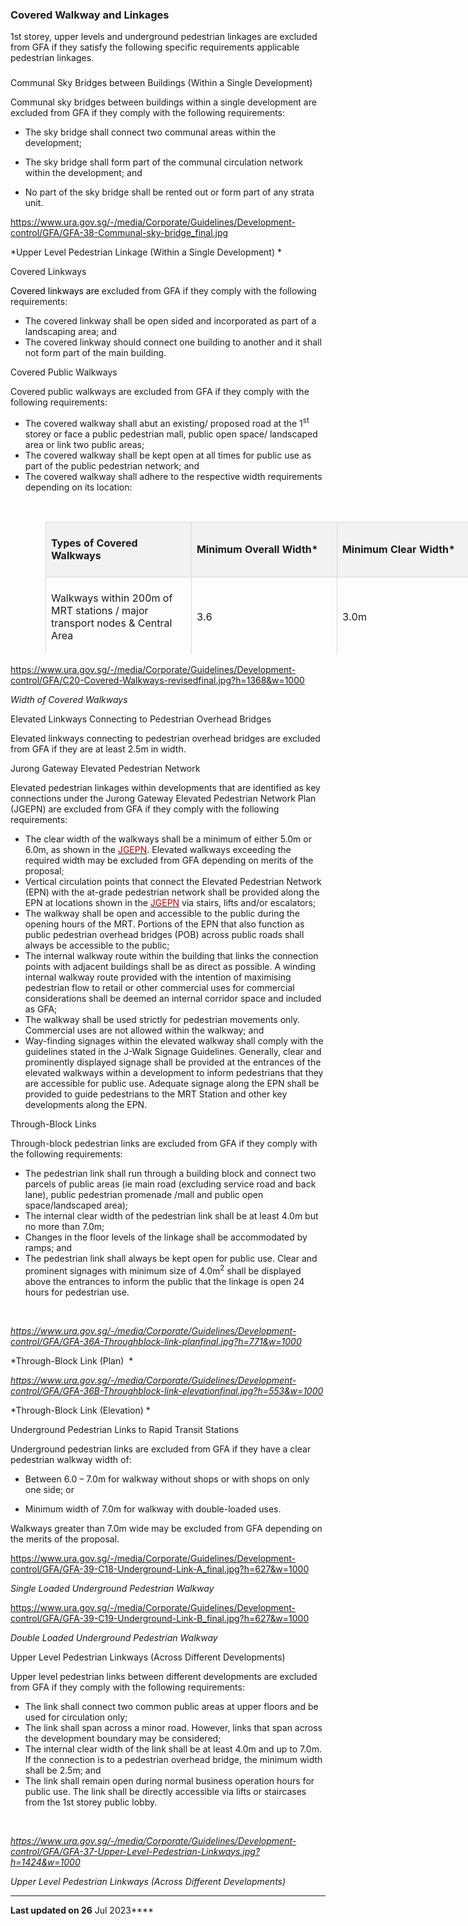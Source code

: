 ### Covered Walkway and Linkages

1st storey, upper levels and underground pedestrian linkages are
excluded from GFA if they satisfy the following specific requirements
applicable pedestrian linkages.

### 

<a href="#CommunalSkyBridges" class="collapsible collapsed"
data-toggle="collapse"></a>

Communal Sky Bridges between Buildings (Within a Single Development)

Communal sky bridges between buildings within a single development are
excluded from GFA if they comply with the following requirements:

-   The sky bridge shall connect two communal areas within the
    development;  
      
-   The sky bridge shall form part of the communal circulation network
    within the development; and  
      
-   No part of the sky bridge shall be rented out or form part of any
    strata unit.  

<https://www.ura.gov.sg/-/media/Corporate/Guidelines/Development-control/GFA/GFA-38-Communal-sky-bridge_final.jpg>

*Upper Level Pedestrian Linkage (Within a Single Development) *

<a href="#CoveredLinkways" class="collapsible collapsed"
data-toggle="collapse"></a>

Covered Linkways

<span style="color: black;">Covered linkways
are</span><span style="color: #0070c0;"> </span>excluded from GFA if
they comply with the following requirements:

-   The covered linkway shall be open sided and incorporated as part of
    a landscaping area; and
-   The covered linkway should connect one building to another and it
    shall not form part of the main building.

<a href="#CoveredPublicWalkways" class="collapsible collapsed"
data-toggle="collapse"></a>

Covered Public Walkways

Covered public walkways are excluded from GFA if they comply with the
following requirements:

-   The covered walkway shall abut an existing/ proposed road at the
    1<sup>st</sup> storey or face a public pedestrian mall, public open
    space/ landscaped area or link two public areas;
-   The covered walkway shall be kept open at all times for public use
    as part of the public pedestrian network; and
-   The covered walkway shall adhere to the respective width
    requirements depending on its location:

 

<table data-border="1" data-cellpadding="0" data-cellspacing="0"
style="margin-left: 42.3pt; border: none; width: 700px; height: 212px;">
<colgroup>
<col style="width: 33%" />
<col style="width: 33%" />
<col style="width: 33%" />
</colgroup>
<tbody>
<tr class="odd">
<td
style="text-align: left; background: #f2f2f2; width: 226.35pt; padding: 5.65pt; border: 1pt solid #d9d9d9;"
data-valign="top"><p><strong><span>Types of Covered
Walkways</span></strong></p></td>
<td
style="text-align: left; background: #f2f2f2; width: 98.8pt; padding: 5.65pt; border-top: 1pt solid #d9d9d9; border-right: 1pt solid #d9d9d9; border-bottom: 1pt solid #d9d9d9; border-left: none;"
data-valign="top"><p><span><strong>Mini</strong></span><strong><span>mum</span><span>
Overall Width*</span></strong></p></td>
<td
style="text-align: left; background: #f2f2f2; width: 100.05pt; padding: 5.65pt; border-top: 1pt solid #d9d9d9; border-right: 1pt solid #d9d9d9; border-bottom: 1pt solid #d9d9d9; border-left: none;"
data-valign="top"><p><strong><span>Mi</span><span>nimum</span><span>
Clear Width*</span></strong></p></td>
</tr>
<tr class="even">
<td
style="text-align: left; width: 226.35pt; padding: 5.65pt; border-top: none; border-right: 1pt solid #d9d9d9; border-bottom: 1pt solid #d9d9d9; border-left: 1pt solid #d9d9d9;"
data-valign="top"><p><span>Walkways within 200m of MRT stations / major
transport nodes &amp; Central Area</span></p></td>
<td
style="text-align: left; width: 98.8pt; padding: 5.65pt; border-top: none; border-right: 1pt solid #d9d9d9; border-bottom: 1pt solid #d9d9d9; border-left: none;"
data-valign="top"><p><span>3.6</span></p></td>
<td
style="text-align: left; width: 100.05pt; padding: 5.65pt; border-top: none; border-right: 1pt solid #d9d9d9; border-bottom: 1pt solid #d9d9d9; border-left: none;"
data-valign="top"><p><span>3.0m</span></p></td>
</tr>
<tr class="odd">
<td
style="text-align: left; width: 226.35pt; padding: 5.65pt; border-top: none; border-right: 1pt solid #d9d9d9; border-bottom: 1pt solid #d9d9d9; border-left: 1pt solid #d9d9d9;"
data-valign="top"><p><span>Walkways between 200–400m of MRT stations /
major transport nodes</span></p></td>
<td
style="text-align: left; width: 98.8pt; padding: 5.65pt; border-top: none; border-right: 1pt solid #d9d9d9; border-bottom: 1pt solid #d9d9d9; border-left: none;"
data-valign="top"><p><span>3.0m</span></p></td>
<td
style="text-align: left; width: 100.05pt; padding: 5.65pt; border-top: none; border-right: 1pt solid #d9d9d9; border-bottom: 1pt solid #d9d9d9; border-left: none;"
data-valign="top"><p><span>2.4m</span></p></td>
</tr>
<tr class="even">
<td
style="text-align: left; width: 226.35pt; padding: 5.65pt; border-top: none; border-right: 1pt solid #d9d9d9; border-bottom: 1pt solid #d9d9d9; border-left: 1pt solid #d9d9d9;"
data-valign="top"><p><span>All other walkways</span></p></td>
<td
style="text-align: left; width: 98.8pt; padding: 5.65pt; border-top: none; border-right: 1pt solid #d9d9d9; border-bottom: 1pt solid #d9d9d9; border-left: none;"
data-valign="top"><p><span>2.4m</span></p></td>
<td
style="text-align: left; width: 100.05pt; padding: 5.65pt; border-top: none; border-right: 1pt solid #d9d9d9; border-bottom: 1pt solid #d9d9d9; border-left: none;"
data-valign="top"><p><span>2.0m</span></p></td>
</tr>
<tr class="odd">
<td colspan="3"
style="text-align: left; width: 226.35pt; padding: 5.65pt; border-top: none; border-right: 1pt solid #d9d9d9; border-bottom: 1pt solid #d9d9d9; border-left: 1pt solid #d9d9d9;"
data-valign="top">*Places with high footfall (e.g. Central Areas,
Regional Centres and Key Growth Areas) may have higher width
requirements, as stipulated in urban design guidelines or otherwise
stated.<br />
</td>
</tr>
</tbody>
</table>

<https://www.ura.gov.sg/-/media/Corporate/Guidelines/Development-control/GFA/C20-Covered-Walkways-revisedfinal.jpg?h=1368&w=1000>

*Width of Covered Walkways*

<a href="#ElevatedLinkwaysConnectingtoPedestrianOverheadBridges"
class="collapsible collapsed" data-toggle="collapse"></a>

Elevated Linkways Connecting to Pedestrian Overhead Bridges

Elevated linkways connecting to pedestrian overhead bridges
are<span style="color: #0070c0;"> </span>excluded from GFA if they are
at least 2.5m in width.

<a href="#JurongGatewayElevatedPedestrianNetwork"
class="collapsible collapsed" data-toggle="collapse"></a>

Jurong Gateway Elevated Pedestrian Network

Elevated pedestrian linkages within developments that are identified as
key connections under the Jurong Gateway Elevated Pedestrian Network
Plan (JGEPN) are excluded from GFA if they comply with the following
requirements:

-   The clear width of the walkways shall be a minimum of either 5.0m or
    6.0m, as shown in the
    [<span target="_blank"></span>](https://www.ura.gov.sg/-/media/User-Defined/URA-Online/circulars/2015/Mar/dc15-03app2.pdf)<a
    href="https://www.ura.gov.sg/-/media/User-Defined/URA-Online/circulars/2015/Mar/dc15-03app2.pdf"
    target="_blank"><span style="color: #c00000;">JGEPN</span></a>.
    Elevated walkways exceeding the required width may be excluded from
    GFA depending on merits of the
    proposal<span style="color: #7030a0;">;</span>
-   Vertical circulation points that connect the Elevated Pedestrian
    Network (EPN) with the at-grade pedestrian network shall be provided
    along the EPN at locations shown in the
    [<span target="_blank"></span>](https://www.ura.gov.sg/-/media/User-Defined/URA-Online/circulars/2015/Mar/dc15-03app2.pdf)<a
    href="https://www.ura.gov.sg/-/media/User-Defined/URA-Online/circulars/2015/Mar/dc15-03app2.pdf"
    target="_blank"><span style="color: #c00000;">JGEPN</span></a> via
    stairs, lifts and/or escalators;
-   The walkway shall be open and accessible to the public during the
    opening hours of the MRT. Portions of the EPN that also function as
    public pedestrian overhead bridges (POB) across public roads shall
    always be accessible to the public;
-   The internal walkway route within the building that links the
    connection points with adjacent buildings shall be as direct as
    possible. A winding internal walkway route provided with the
    intention of maximising pedestrian flow to retail or other
    commercial uses for commercial considerations shall be deemed an
    internal corridor space and included as GFA;
-   The walkway shall be used strictly for pedestrian movements only.
    Commercial uses are not allowed within the walkway; and
-   Way-finding signages within the elevated walkway shall comply with
    the guidelines stated in the J-Walk Signage Guidelines. Generally,
    clear and prominently displayed signage shall be provided at the
    entrances of the elevated walkways within a development to inform
    pedestrians that they are accessible for public use. Adequate
    signage along the EPN shall be provided to guide pedestrians to the
    MRT Station and other key developments along the EPN.

<a href="#Through-BlockLinks" class="collapsible collapsed"
data-toggle="collapse"></a>

Through-Block Links

Through-block pedestrian links are excluded from GFA if they comply with
the following requirements:

-   The pedestrian link shall run through a building block and connect
    two parcels of public areas (ie main road (excluding service road
    and back lane), public pedestrian promenade /mall and public open
    space/landscaped area);
-   The internal clear width of the pedestrian link shall be at least
    4.0m but no more than 7.0m;
-   Changes in the floor levels of the linkage shall be accommodated by
    ramps; and
-   The pedestrian link shall always be kept open for public use. Clear
    and prominent signages with minimum size of 4.0m<sup>2</sup> shall
    be displayed above the entrances to inform the public that the
    linkage is open 24 hours for pedestrian use.

 

*<https://www.ura.gov.sg/-/media/Corporate/Guidelines/Development-control/GFA/GFA-36A-Throughblock-link-planfinal.jpg?h=771&w=1000>*

*Through-Block Link (Plan)  *

*<https://www.ura.gov.sg/-/media/Corporate/Guidelines/Development-control/GFA/GFA-36B-Throughblock-link-elevationfinal.jpg?h=553&w=1000>*

*Through-Block Link (Elevation) *

<a href="#UndergroundPedestrianLinkstoRapidTransitStations"
class="collapsible collapsed" data-toggle="collapse"></a>

Underground Pedestrian Links to Rapid Transit Stations

Underground pedestrian links are excluded from GFA if they have a clear
pedestrian walkway width of:

-   Between 6.0 – 7.0m for walkway without shops or with shops on only
    one side; or

<!-- -->

-   Minimum width of 7.0m for walkway with double-loaded uses.

Walkways greater than 7.0m wide may be excluded from GFA depending on
the merits of the proposal.

<https://www.ura.gov.sg/-/media/Corporate/Guidelines/Development-control/GFA/GFA-39-C18-Underground-Link-A_final.jpg?h=627&w=1000>

*Single Loaded Underground Pedestrian Walkway*

<https://www.ura.gov.sg/-/media/Corporate/Guidelines/Development-control/GFA/GFA-39-C19-Underground-Link-B_final.jpg?h=627&w=1000> 

*Double Loaded Underground Pedestrian Walkway*

<a href="#UpperLevelPedestrianLinkwaysAcrossDifferentDevelopments"
class="collapsible collapsed" data-toggle="collapse"></a>

Upper Level Pedestrian Linkways (Across Different Developments)

Upper level pedestrian links between different developments are excluded
from GFA if they comply with the following requirements:

-   The link shall connect two common public areas at upper floors and
    be used for circulation only;
-   The link shall span across a minor road. However, links that span
    across the development boundary may be considered;
-   The internal clear width of the link shall be at least 4.0m and up
    to 7.0m. If the connection is to a pedestrian overhead bridge, the
    minimum width shall be 2.5m; and
-   The link shall remain open during normal business operation hours
    for public use. The link shall be directly accessible via lifts or
    staircases from the 1st storey public lobby. 

 

*<https://www.ura.gov.sg/-/media/Corporate/Guidelines/Development-control/GFA/GFA-37-Upper-Level-Pedestrian-Linkways.jpg?h=1424&w=1000>*

*Upper Level Pedestrian Linkways (Across Different Developments)*

------------------------------------------------------------------------

**Last updated on 26** Jul 2023****
